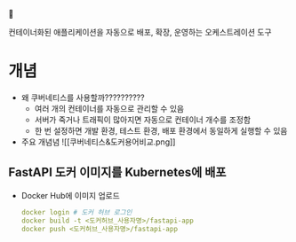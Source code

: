 <aside> 📖

컨테이너화된 애플리케이션을 자동으로 배포, 확장, 운영하는 오케스트레이션 도구

</aside>

# 개념
- 왜 쿠버네티스를 사용할까??????????
    - 여러 개의 컨테이너를 자동으로 관리할 수 있음
    - 서버가 죽거나 트래픽이 많아지면 자동으로 컨테이너 개수를 조정함
    - 한 번 설정하면 개발 환경, 테스트 환경, 배포 환경에서 동일하게 실행할 수 있음
- 주요 개념념
    ![[쿠버네티스&도커용어비교.png]]

## FastAPI 도커 이미지를 Kubernetes에 배포
- Docker Hub에 이미지 업로드
    
    ```yaml
    docker login # 도커 허브 로그인
    docker build -t <도커허브_사용자명>/fastapi-app
    docker push <도커허브_사용자명>/fastapi-app
    ```
    